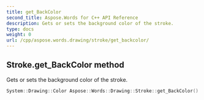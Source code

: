 ```yaml
---
title: get_BackColor
second_title: Aspose.Words for C++ API Reference
description: Gets or sets the background color of the stroke. 
type: docs
weight: 0
url: /cpp/aspose.words.drawing/stroke/get_backcolor/
---
```

## Stroke.get_BackColor method


Gets or sets the background color of the stroke.

```cpp
System::Drawing::Color Aspose::Words::Drawing::Stroke::get_BackColor()
```

